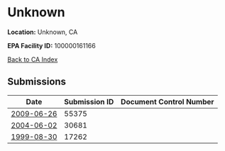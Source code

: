 # Unknown

**Location:** Unknown, CA

**EPA Facility ID:** 100000161166

[Back to CA Index](../../index.md)

## Submissions

| Date | Submission ID | Document Control Number |
|------|--------------|-------------------------|
| [2009-06-26](submissions/55375.md) | 55375 |  |
| [2004-06-02](submissions/30681.md) | 30681 |  |
| [1999-08-30](submissions/17262.md) | 17262 |  |
